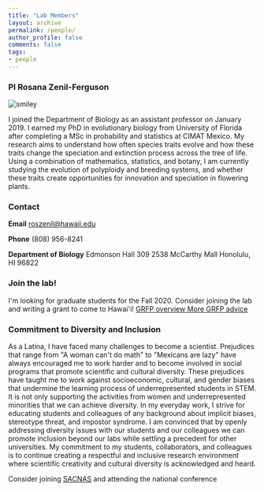 ```yaml
---
title: "Lab Members"
layout: archive
permalink: /people/
author_profile: false
comments: false
tags:
- people
---
```

### PI Rosana Zenil-Ferguson
![smiley](/assets/mypicsmall.png)

I joined the Department of Biology as an assistant professor on January 2019. I earned my PhD in evolutionary biology from University of Florida after completing a MSc in probability and statistics at CIMAT Mexico. My research aims to understand how often species traits evolve and how these traits change the speciation and extinction process across the tree of life. Using a combination of mathematics, statistics, and botany, I am currently studying the evolution of polyploidy and breeding systems, and whether these traits create opportunities for innovation and speciation in flowering plants.


### Contact
**Email**  roszenil@hawaii.edu

**Phone** (808) 956-8241

**Department of Biology**
Edmonson Hall 309
2538 McCarthy Mall
Honolulu, HI 96822

### Join the lab!
I'm looking for graduate students for the Fall 2020. Consider joining the lab and writing a grant to come to Hawai'i!
[GRFP overview ](https://www.alexhunterlang.com/nsf-fellowship)
[More GRFP advice ](http://cdmuir.netlify.com/post/2019-07-11-grfp/)


### Commitment to Diversity and Inclusion
As a Latina, I have faced many challenges to become a scientist. Prejudices that range from "A woman can't do math" to "Mexicans are lazy" have always encouraged me to work harder and to become involved in social programs that promote scientific and cultural diversity.  These prejudices have taught me to work against socioeconomic, cultural, and gender biases that undermine the learning process of  underrepresented students in STEM.
It is not only supporting the activities from women and underrepresented minorities that we can achieve diversity. In my everyday work, I strive for educating students and colleagues of any background about implicit biases, stereotype threat, and impostor syndrome. I am convinced that by openly addressing diversity issues with our students and our colleagues we can promote inclusion beyond our labs while settling a precedent for other universities. My commitment to my students, collaborators, and colleagues is to continue creating a respectful and inclusive research environment where scientific creativity and cultural diversity is acknowledged and heard.

Consider joining [SACNAS](https://www.2019sacnas.org/) and attending the national conference

